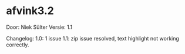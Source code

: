 # afvink3.2
Door: Niek Sülter
Versie: 1.1

Changelog:
1.0: 1 issue
1.1: zip issue resolved, text highlight not working correctly.
